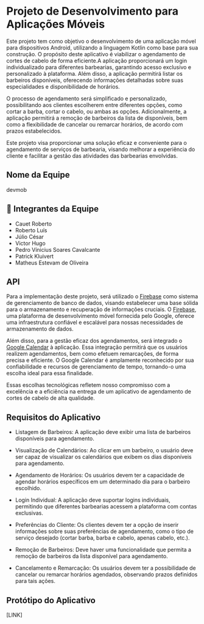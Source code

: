 
# Projeto de Desenvolvimento para Aplicações Móveis

Este projeto tem como objetivo o desenvolvimento de uma aplicação móvel para dispositivos Android, utilizando a linguagem Kotlin como base para sua construção. O propósito deste aplicativo é viabilizar o agendamento de cortes de cabelo de forma eficiente.A aplicação proporcionará um login individualizado para diferentes barbearias, garantindo acesso exclusivo e personalizado à plataforma. Além disso, a aplicação permitirá listar os barbeiros disponíveis, oferecendo informações detalhadas sobre suas especialidades e disponibilidade de horários.

O processo de agendamento será simplificado e personalizado, possibilitando aos clientes escolherem entre diferentes opções, como cortar a barba, cortar o cabelo, ou ambas as opções.
Adicionalmente, a aplicação permitirá a remoção de barbeiros da lista de disponíveis, bem como a flexibilidade de cancelar ou remarcar horários, de acordo com prazos estabelecidos.

Este projeto visa proporcionar uma solução eficaz e conveniente para o agendamento de serviços de barbearia, visando melhorar a experiência do cliente e facilitar a gestão das atividades das barbearias envolvidas.

## Nome da Equipe
devmob


## 🚀 Integrantes da Equipe 

- Cauet Roberto
- Roberto Luís
- Júlio César
- Victor Hugo
- Pedro Vínicius Soares Cavalcante
- Patrick Kluivert
- Matheus Estevam de Oliveira


## API
Para a implementação deste projeto, será utilizado o [Firebase](https://firebase.google.com/?gad=1&gclid=CjwKCAjw9-6oBhBaEiwAHv1QvLedly1LZD4fsCi1DU-kGTsvNkcEaibP2_1kO2QYvSq6tWrrXi1pzRoCjS0QAvD_BwE&gclsrc=aw.ds) como sistema de gerenciamento de banco de dados, visando estabelecer uma base sólida para o armazenamento e recuperação de informações cruciais. O [Firebase](https://firebase.google.com/?gad=1&gclid=CjwKCAjw9-6oBhBaEiwAHv1QvLedly1LZD4fsCi1DU-kGTsvNkcEaibP2_1kO2QYvSq6tWrrXi1pzRoCjS0QAvD_BwE&gclsrc=aw.ds), uma plataforma de desenvolvimento móvel fornecida pelo Google, oferece uma infraestrutura confiável e escalável para nossas necessidades de armazenamento de dados.

Além disso, para a gestão eficaz dos agendamentos, será integrado o [Google Calendar](https://developers.google.com/calendar/api/guides/overview) à aplicação. Essa integração permitirá que os usuários realizem agendamentos, bem como efetuem remarcações, de forma precisa e eficiente. O Google Calendar é amplamente reconhecido por sua confiabilidade e recursos de gerenciamento de tempo, tornando-o uma escolha ideal para essa finalidade.

Essas escolhas tecnológicas refletem nosso compromisso com a excelência e a eficiência na entrega de um aplicativo de agendamento de cortes de cabelo de alta qualidade.

## Requisitos do Aplicativo
- Listagem de Barbeiros:
A aplicação deve exibir uma lista de barbeiros disponíveis para agendamento.

- Visualização de Calendários:
Ao clicar em um barbeiro, o usuário deve ser capaz de visualizar os calendários que exibem os dias disponíveis para agendamento.

- Agendamento de Horários:
Os usuários devem ter a capacidade de agendar horários específicos em um determinado dia para o barbeiro escolhido.

- Login Individual:
A aplicação deve suportar logins individuais, permitindo que diferentes barbearias acessem a plataforma com contas exclusivas.

- Preferências do Cliente:
Os clientes devem ter a opção de inserir informações sobre suas preferências de agendamento, como o tipo de serviço desejado (cortar barba, barba e cabelo, apenas cabelo, etc.).

- Remoção de Barbeiros:
Deve haver uma funcionalidade que permita a remoção de barbeiros da lista disponível para agendamento.

- Cancelamento e Remarcação:
Os usuários devem ter a possibilidade de cancelar ou remarcar horários agendados, observando prazos definidos para tais ações.

## Protótipo do Aplicativo
[LINK]


